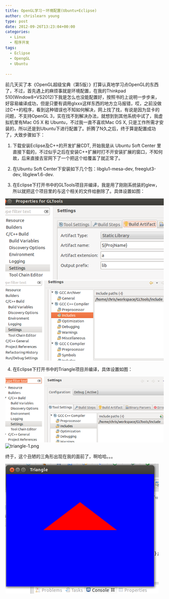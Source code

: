 ```yaml
---
title: OpenGL学习－环境配置(Ubuntu+Eclipse)
author: chrislearn young
type: post
date: 2012-09-26T13:23:04+00:00
categories:
  - Linux
  - 程序开发
tags:
  - Eclipse
  - OpengGL
  - Ubuntu

---
```

前几天买了本《OpenGL超级宝典（第5版）》打算认真地学习点OpenGL的东西了，不过，首先遇上的麻烦事就是环境配置，在我的Thinkpad 510(Window8+VS2012)下我是怎么也没能配置好，按照书的上说明一步步来，好容易编译成功，但是只要有调用glxxx这样东西的地方立马报错，哎，之前没做过C++的程序，看到这种错误也不知如何解决，网上找了找，有说是因为显卡的问题，不支持OpenGL 3，实在找不到解决办法，就想到到其他系统中试了，我虚拟机里有Mac OS X 和 Ubuntu，不过我一直不喜欢Mac OS X, 只是工作所需才安装的，所以还是到Ubuntu下进行配置了。折腾了N久之后，终于算是配置成功了，大致步骤如下：

<!--more-->
1. 下载安装Eclipse及C++的开发扩展CDT, 开始我是从 Ubuntu Soft Center 里直接下载的，不过似乎之后在安装C++扩展时打不开安装扩展的窗口，不知何故，后来直接去官网下了一个把这个给覆盖了就正常了。
  
2. 在Ubuntu Soft Center下安装如下几个包：libglu1-mesa-dev, freeglut3-dev, libglew1.6-dev.
  
3. 在Eclipse下打开书中的GLTools项目并编译，我是用了刚刚系统装的glew，所以就把这个项目里的与这个相关的文件给删除了。具体设置如图：

![gltools-1.png](gltools-1.png)
![gltools-0.png](gltools-0.png)
  
4. 在Eclipse下打开书中的Triangle项目并编译，具体设置如图：

![triangle-0.png](triangle-0.png)
![triangle-1.png](triangle-1.png)

终于，这个丑陋的三角形出现在我的面前了，啊哈哈。。。

![triangle-2.png](triangle-2.png)